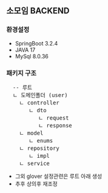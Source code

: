 ## 소모임 BACKEND 
### 환경설정
- SpringBoot 3.2.4
- JAVA 17
- MySql 8.0.36


 ### 패키지 구조


 <pre>
  -- 루트
  ㄴ 도메인폴더 (user)
    ㄴ controller
       ㄴ dto
          ㄴ request
          ㄴ response
    ㄴ model
       ㄴ enums
    ㄴ repository
       ㄴ impl
    ㄴ service
</pre>
- 그외 glover 설정관련은 루트 아래 생성
- 추후 상의후 재조정

